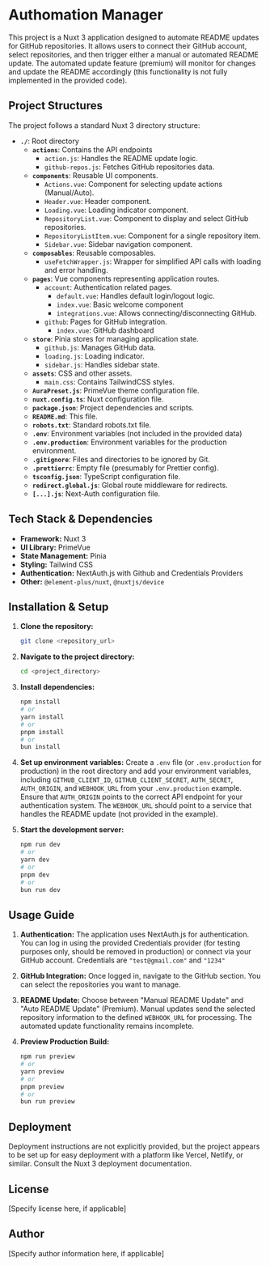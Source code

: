 # Authomation Manager

This project is a Nuxt 3 application designed to automate README updates for GitHub repositories.  It allows users to connect their GitHub account, select repositories, and then trigger either a manual or automated README update.  The automated update feature (premium) will monitor for changes and update the README accordingly (this functionality is not fully implemented in the provided code).

## Project Structures

The project follows a standard Nuxt 3 directory structure:

- **`./`**: Root directory
  - **`actions`**: Contains the API endpoints
    - `action.js`: Handles the README update logic.
    - `github-repos.js`: Fetches GitHub repositories data.
  - **`components`**: Reusable UI components.
    - `Actions.vue`: Component for selecting update actions (Manual/Auto).
    - `Header.vue`: Header component.
    - `Loading.vue`: Loading indicator component.
    - `RepositoryList.vue`: Component to display and select GitHub repositories.
    - `RepositoryListItem.vue`: Component for a single repository item.
    - `Sidebar.vue`: Sidebar navigation component.
  - **`composables`**: Reusable composables.
    - `useFetchWrapper.js`: Wrapper for simplified API calls with loading and error handling.
  - **`pages`**:  Vue components representing application routes.
    - `account`: Authentication related pages.
      - `default.vue`: Handles default login/logout logic.
      - `index.vue`: Basic welcome component
      - `integrations.vue`: Allows connecting/disconnecting GitHub.
    - `github`: Pages for GitHub integration.
      - `index.vue`: GitHub dashboard
  - **`store`**: Pinia stores for managing application state.
    - `github.js`: Manages GitHub data.
    - `loading.js`: Loading indicator.
    - `sidebar.js`: Handles sidebar state.
  - **`assets`**: CSS and other assets.
    - `main.css`: Contains TailwindCSS styles.
  - **`AuraPreset.js`**: PrimeVue theme configuration file.
  - **`nuxt.config.ts`**: Nuxt configuration file.
  - **`package.json`**: Project dependencies and scripts.
  - **`README.md`**: This file.
  - **`robots.txt`**: Standard robots.txt file.
  - **`.env`**: Environment variables (not included in the provided data)
  - **`.env.production`**: Environment variables for the production environment.
  - **`.gitignore`**: Files and directories to be ignored by Git.
  - **`.prettierrc`**: Empty file (presumably for Prettier config).
  - **`tsconfig.json`**: TypeScript configuration file.
  - **`redirect.global.js`**: Global route middleware for redirects.
  - **`[...].js`**: Next-Auth configuration file.


## Tech Stack & Dependencies

- **Framework:** Nuxt 3
- **UI Library:** PrimeVue
- **State Management:** Pinia
- **Styling:** Tailwind CSS
- **Authentication:** NextAuth.js with Github and Credentials Providers
- **Other:**  `@element-plus/nuxt`, `@nuxtjs/device`


## Installation & Setup

1. **Clone the repository:**
   ```bash
   git clone <repository_url>
   ```

2. **Navigate to the project directory:**
   ```bash
   cd <project_directory>
   ```

3. **Install dependencies:**
   ```bash
   npm install
   # or
   yarn install
   # or
   pnpm install
   # or
   bun install
   ```

4. **Set up environment variables:** Create a `.env` file (or `.env.production` for production) in the root directory and add your environment variables,  including `GITHUB_CLIENT_ID`, `GITHUB_CLIENT_SECRET`, `AUTH_SECRET`, `AUTH_ORIGIN`, and `WEBHOOK_URL` from your `.env.production` example.  Ensure that  `AUTH_ORIGIN` points to the correct API endpoint for your authentication system. The `WEBHOOK_URL` should point to a service that handles the README update (not provided in the example).


5. **Start the development server:**
   ```bash
   npm run dev
   # or
   yarn dev
   # or
   pnpm dev
   # or
   bun run dev
   ```

## Usage Guide


1. **Authentication:** The application uses NextAuth.js for authentication.  You can log in using the provided Credentials provider (for testing purposes only, should be removed in production) or connect via your GitHub account.  Credentials are `"test@gmail.com"` and `"1234"`

2. **GitHub Integration:** Once logged in, navigate to the GitHub section. You can select the repositories you want to manage.

3. **README Update:** Choose between "Manual README Update" and "Auto README Update" (Premium).  Manual updates send the selected repository information to the defined `WEBHOOK_URL` for processing. The automated update functionality remains incomplete.

4. **Preview Production Build:**
   ```bash
   npm run preview
   # or
   yarn preview
   # or
   pnpm preview
   # or
   bun run preview
   ```

## Deployment

Deployment instructions are not explicitly provided, but the project appears to be set up for easy deployment with a platform like Vercel, Netlify, or similar. Consult the Nuxt 3 deployment documentation.


## License

[Specify license here, if applicable]


## Author

[Specify author information here, if applicable]
